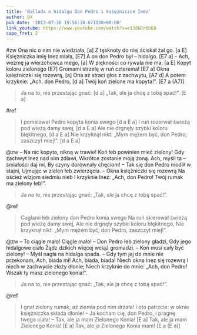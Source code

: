 ```yaml
---
title: 'Ballada o hidalgu Don Pedro i księżniczce Inez'
author: DX
pub_date: '2013-07-30 19:56:38.671130+00:00'
link_youtube: https://www.youtube.com/watch?v=e138GDr0U68
capo_fret: 2
---
```


#zw
Ona nic o nim nie wiedziała, [a]
Z tęsknoty do niej ściskał żal go. [a E]
Księżniczka imię Inez miała, [E7]
A on don Pedro był – hidalgo. [E7 a]
– Ach, wezmę ja wierzchowca mego, [a]
W piękności co rywala nie ma; [a E]
Kopyt koloru zielonego [E7]
Gromami strzelę w ruń czterema! [E7 a]
Okna księżniczki się rozewrą, [a]
Ona aż straci głos z zachwytu, [A7 d]
A potem krzyknie: „Ach, don Pedro, [d a]
Twój koń zielone ma kopyta!”. [E7 a (A7)]
>Ja na to, nie przestając gnać: [d a]
>„Tak, ale ja chcę z tobą spać!”. [E a]

#ref
>I pomalował Pedro kopyta konia swego [d a E a]
>I ruń rozerwał świeżą pod wieżą damy swej, [d a E a]
>Ale nie drgnęły szybki koloru błękitnego, [d a E a]
>Nie krzyknął nikt: „Mym mężem być, don Pedro, zaszczyt miej!”. [d a E a]

@zw
– Na nic kopyta, nikną w trawie!
Koń łeb powinien mieć zielony!
Gdy zachwyt Inez nad nim zdławi,
Wkrótce zostanie moją żoną.
Ach, myśli ta – śmiałości daj mi,
By czyny dorównały chęciom! –
Tak się don Pedro modlił w stajni,
Ujmując w zieleń łeb zwierzęcia.
– Okna księżniczki się rozewrą
Na oścież wizjom siedmiu nieb
I krzyknie Inez: „Ach, don Pedro!
Twój rumak ma zielony łeb!”.
>Ja na to, nie przestając gnać:
>„Tak, ale ja chcę z tobą spać!”.

@ref
>Cuglami łeb zielony don Pedro konia swego
>Na ruń skierował świeżą pod wieżę damy swej,
>Ale nie drgnęły szybki koloru błękitnego,
>Nie krzyknął nikt: „Mym mężem być, don Pedro, zaszczyt miej!”.

@zw
– To ciągle mało! Ciągle mało! –
Don Pedro łeb zielony gładzi,
Gdy jego hidalgowe ciało
Żądz dzikich więcej wciąż gromadzi.
– Koń musi cały być zielony! –
Myśl nagła na hidalga spada. –
Gdy tym jej do mnie nie przekonam,
Ach, biada mi! Ach, biada, biada!
Niech okna Inez się rozewrą
I niech w zachwycie złoży dłonie;
Niech krzyknie do mnie: „Ach, don Pedro!
Wszak ty masz zielonego konia!”.
>Ja na to, nie przestając gnać:
>„Tak, ale ja chcę z tobą spać!”.

@ref
>I gnał zielony rumak, aż ziemia pod nim drżała!
>I oto patrzcie: w oknie księżniczka składa dłonie!
>– Ja kocham cię, don Pedro, i pragnę twego ciała!
>– Tak, ale ja mam Zielonego Konia! [E a]
>Tak, ale ja mam Zielonego Konia! [E a]
>Tak, ale ja Zielonego Konia mam! [E a (E a)]